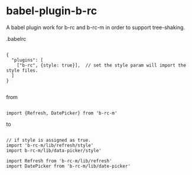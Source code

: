 # babel-plugin-b-rc
A babel plugin work for b-rc and b-rc-m in order to support tree-shaking.


.babelrc

```

{
  "plugins": [
    ["b-rc", {style: true}],  // set the style param will import the style files.
  ]
}


```


from 

```

import {Refresh, DatePicker} from 'b-rc-m'

```

to

```

// if style is assigned as true.
import 'b-rc-m/lib/refresh/style'
import b-rc-m/lib/data-picker/style'

import Refresh from 'b-rc-m/lib/refresh'
import DatePicker from 'b-rc-m/lib/date-picker'

```